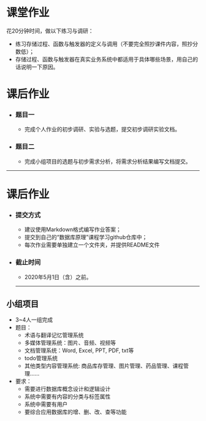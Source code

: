 # 课堂作业
   花20分钟时间，做以下练习与调研：
   * 练习存储过程、函数与触发器的定义与调用（不要完全照抄课件内容，照抄分数低）；
   * 存储过程、函数与触发器在真实业务系统中都适用于具体哪些场景，用自己的话说明一下原因。
   # 课后作业
* ### 题目一
  - 完成个人作业的初步调研、实验与选题，提交初步调研实验文档。
* ### 题目二 
  - 完成小组项目的选题与初步需求分析，将需求分析结果编写文档提交。

---
<!-- _backgroundColor: #238869  -->
<!-- _color: white -->
# 课后作业
* ### 提交方式
  - 建议使用Markdown格式编写作业答案；
  - 提交到自己的“数据库原理”课程学习github仓库中；
  - 每次作业需要单独建立一个文件夹，并提供README文件
* ### 截止时间
  - 2020年5月1日（含）之前。

  ---
<!-- _backgroundColor: #df492e  -->
<!-- _color: white -->
## 小组项目
  * 3~4人一组完成
  * 题目：
    + 术语与翻译记忆管理系统
    + 多媒体管理系统：图片、音频、视频等
    + 文档管理系统：Word, Excel, PPT, PDF, txt等
    + todo管理系统
    + 其他类型内容管理系统: 商品库存管理、图片管理、药品管理、课程管理……
  * 要求：
    + 需要进行数据库概念设计和逻辑设计
    + 系统中需要有内容的分类与标签属性
    + 系统中需要有用户
    + 要综合应用数据库的增、删、改、查等功能
    
